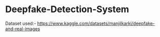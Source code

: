 # Deepfake-Detection-System

Dataset used:- https://www.kaggle.com/datasets/manjilkarki/deepfake-and-real-images
